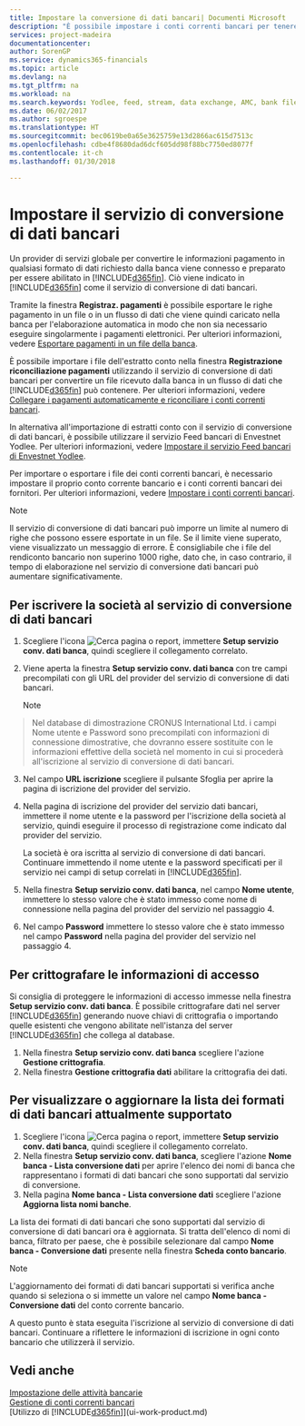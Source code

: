 ```yaml
---
title: Impostare la conversione di dati bancari| Documenti Microsoft
description: "È possibile impostare i conti correnti bancari per tenere traccia delle transazioni e importare o esportare i feed bancari, ad esempio Yodlee."
services: project-madeira
documentationcenter: 
author: SorenGP
ms.service: dynamics365-financials
ms.topic: article
ms.devlang: na
ms.tgt_pltfrm: na
ms.workload: na
ms.search.keywords: Yodlee, feed, stream, data exchange, AMC, bank file import, bank file export, re-export, bank transfer, AMC, bank data conversion service, funds transfer
ms.date: 06/02/2017
ms.author: sgroespe
ms.translationtype: HT
ms.sourcegitcommit: bec0619be0a65e3625759e13d2866ac615d7513c
ms.openlocfilehash: cdbe4f8680dad6dcf605dd98f88bc7750ed8077f
ms.contentlocale: it-ch
ms.lasthandoff: 01/30/2018

---
```

# <a name="set-up-the-bank-data-conversion-service"></a>Impostare il servizio di conversione di dati bancari
Un provider di servizi globale per convertire le informazioni pagamento in qualsiasi formato di dati richiesto dalla banca viene connesso e preparato per essere abilitato in [!INCLUDE[d365fin](includes/d365fin_md.md)]. Ciò viene indicato in [!INCLUDE[d365fin](includes/d365fin_md.md)] come il servizio di conversione di dati bancari.

Tramite la finestra **Registraz. pagamenti** è possibile esportare le righe pagamento in un file o in un flusso di dati che viene quindi caricato nella banca per l'elaborazione automatica in modo che non sia necessario eseguire singolarmente i pagamenti elettronici. Per ulteriori informazioni, vedere [Esportare pagamenti in un file della banca](payables-how-export-payments-bank-file.md).

È possibile importare i file dell'estratto conto nella finestra **Registrazione riconciliazione pagamenti** utilizzando il servizio di conversione di dati bancari per convertire un file ricevuto dalla banca in un flusso di dati che [!INCLUDE[d365fin](includes/d365fin_md.md)] può contenere. Per ulteriori informazioni, vedere [Collegare i pagamenti automaticamente e riconciliare i conti correnti bancari](receivables-apply-payments-auto-reconcile-bank-accounts.md).

In alternativa all'importazione di estratti conto con il servizio di conversione di dati bancari, è possibile utilizzare il servizio Feed bancari di Envestnet Yodlee. Per ulteriori informazioni, vedere [Impostare il servizio Feed bancari di Envestnet Yodlee](bank-how-setup-bank-statement-service.md).

Per importare o esportare i file dei conti correnti bancari, è necessario impostare il proprio conto corrente bancario e i conti correnti bancari dei fornitori. Per ulteriori informazioni, vedere [Impostare i conti correnti bancari](bank-how-setup-bank-accounts.md).

> [!NOTE]  
>   Il servizio di conversione di dati bancari può imporre un limite al numero di righe che possono essere esportate in un file. Se il limite viene superato, viene visualizzato un messaggio di errore. È consigliabile che i file del rendiconto bancario non superino 1000 righe, dato che, in caso contrario, il tempo di elaborazione nel servizio di conversione dati bancari può aumentare significativamente.

## <a name="to-sign-your-company-up-for-the-bank-data-conversion-service"></a>Per iscrivere la società al servizio di conversione di dati bancari
1. Scegliere l'icona ![Cerca pagina o report](media/ui-search/search_small.png "Icona Cerca pagina o report"), immettere **Setup servizio conv. dati banca**, quindi scegliere il collegamento correlato.  
2. Viene aperta la finestra **Setup servizio conv. dati banca** con tre campi precompilati con gli URL del provider del servizio di conversione di dati bancari.

    > [!NOTE]  
>   Nel database di dimostrazione CRONUS International Ltd. i campi Nome utente e Password sono precompilati con informazioni di connessione dimostrative, che dovranno essere sostituite con le informazioni effettive della società nel momento in cui si procederà all'iscrizione al servizio di conversione di dati bancari.
3. Nel campo **URL iscrizione** scegliere il pulsante Sfoglia per aprire la pagina di iscrizione del provider del servizio.  
4. Nella pagina di iscrizione del provider del servizio dati bancari, immettere il nome utente e la password per l'iscrizione della società al servizio, quindi eseguire il processo di registrazione come indicato dal provider del servizio.

    La società è ora iscritta al servizio di conversione di dati bancari. Continuare immettendo il nome utente e la password specificati per il servizio nei campi di setup correlati in [!INCLUDE[d365fin](includes/d365fin_md.md)].
5. Nella finestra **Setup servizio conv. dati banca**, nel campo **Nome utente**, immettere lo stesso valore che è stato immesso come nome di connessione nella pagina del provider del servizio nel passaggio 4.
6. Nel campo **Password** immettere lo stesso valore che è stato immesso nel campo **Password** nella pagina del provider del servizio nel passaggio 4.

## <a name="to-encrypt-your-login-information"></a>Per crittografare le informazioni di accesso
Si consiglia di proteggere le informazioni di accesso immesse nella finestra **Setup servizio conv. dati banca**. È possibile crittografare dati nel server [!INCLUDE[d365fin](includes/d365fin_md.md)] generando nuove chiavi di crittografia o importando quelle esistenti che vengono abilitate nell'istanza del server [!INCLUDE[d365fin](includes/d365fin_md.md)] che collega al database.

1. Nella finestra **Setup servizio conv. dati banca** scegliere l'azione **Gestione crittografia**.
2. Nella finestra **Gestione crittografia dati** abilitare la crittografia dei dati.

## <a name="to-view-or-update-the-list-of-currently-supported-bank-data-formats"></a>Per visualizzare o aggiornare la lista dei formati di dati bancari attualmente supportato
1. Scegliere l'icona ![Cerca pagina o report](media/ui-search/search_small.png "Icona Cerca pagina o report"), immettere **Setup servizio conv. dati banca**, quindi scegliere il collegamento correlato.
2. Nella finestra **Setup servizio conv. dati banca**, scegliere l'azione **Nome banca - Lista conversione dati** per aprire l'elenco dei nomi di banca che rappresentano i formati di dati bancari che sono supportati dal servizio di conversione.
3. Nella pagina **Nome banca - Lista conversione dati** scegliere l'azione **Aggiorna lista nomi banche**.

La lista dei formati di dati bancari che sono supportati dal servizio di conversione di dati bancari ora è aggiornata. Si tratta dell'elenco di nomi di banca, filtrato per paese, che è possibile selezionare dal campo **Nome banca - Conversione dati** presente nella finestra **Scheda conto bancario**.

> [!NOTE]  
>   L'aggiornamento dei formati di dati bancari supportati si verifica anche quando si seleziona o si immette un valore nel campo **Nome banca - Conversione dati** del conto corrente bancario.

A questo punto è stata eseguita l'iscrizione al servizio di conversione di dati bancari. Continuare a riflettere le informazioni di iscrizione in ogni conto bancario che utilizzerà il servizio.

## <a name="see-also"></a>Vedi anche
[Impostazione delle attività bancarie](bank-setup-banking.md)  
[Gestione di conti correnti bancari](bank-manage-bank-accounts.md)  
[Utilizzo di [!INCLUDE[d365fin](includes/d365fin_md.md)]](ui-work-product.md)

